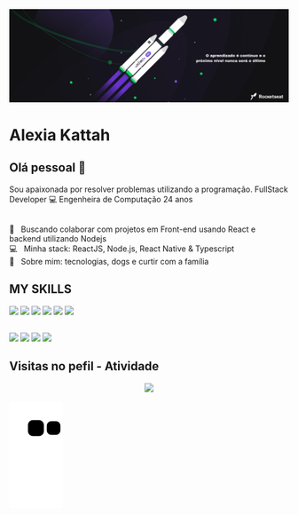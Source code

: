 <img width="auto" src="https://github.com/alexiakattah/alexiakattah/blob/master/banner.png">


# Alexia Kattah

## Olá pessoal 👋
Sou apaixonada por resolver problemas utilizando a programação.
FullStack Developer :computer:
Engenheira de Computação
24 anos

 <br/> :purple_heart: &nbsp; Buscando colaborar com projetos em Front-end usando React e backend utilizando Nodejs
 <br/> :computer: &nbsp; Minha stack: ReactJS, Node.js, React Native & Typescript
 <br/> 💬  &nbsp; Sobre mim: tecnologias, dogs e curtir com a família

  
## MY SKILLS
 
<div>
<img width="30px" src="https://cdn.jsdelivr.net/gh/devicons/devicon/icons/typescript/typescript-original.svg" />
<img width="30px" src="https://cdn.jsdelivr.net/gh/devicons/devicon/icons/javascript/javascript-original.svg" />
<img width="30px" src="https://cdn.jsdelivr.net/gh/devicons/devicon/icons/nodejs/nodejs-original.svg" />
<img width="30px" src="https://cdn.jsdelivr.net/gh/devicons/devicon/icons/react/react-original.svg" />
<img width="30px" src="https://cdn.jsdelivr.net/gh/devicons/devicon/icons/docker/docker-original.svg" />
<img width="30px" src="https://cdn.jsdelivr.net/gh/devicons/devicon/icons/aws/aws-original.svg" />
 
</div>
 
##

<div>
 <a href="https://api.whatsapp.com/send?phone=5537999059194&text=Ol%C3%A1!"><img src="https://img.shields.io/badge/WhatsApp-25D366?style=for-the-badge&logo=whatsapp&logoColor=white" /></a>
 <a href="https://www.instagram.com/alexiakattah"><img src="https://img.shields.io/badge/Instagram-E4405F?style=for-the-badge&logo=instagram&logoColor=white" /></a>
 <a href="alexiakattah@gmail.com"><img src="https://img.shields.io/badge/Gmail-D14836?style=for-the-badge&logo=gmail&logoColor=white" /></a>
 <a href="https://www.linkedin.com/in/alexiakattah/"><img src="https://img.shields.io/badge/LinkedIn-0077B5?style=for-the-badge&logo=linkedin&logoColor=white" /></a>
</div>

## Visitas no pefil - Atividade

<!-- visitors count  -->

<p align="center" >   
  <img src="https://profile-counter.glitch.me/alexiakattah/count.svg" />  
</p>

<!-- github workflow  -->

 ![github contribution grid snake animation](https://raw.githubusercontent.com/alexiakattah/alexiakattah/output/github-contribution-grid-snake.svg)

